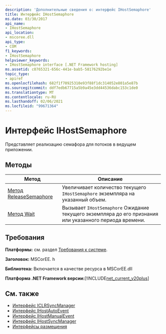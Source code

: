 ```yaml
---
description: 'Дополнительные сведения о: интерфейс IHostSemaphore'
title: Интерфейс IHostSemaphore
ms.date: 03/30/2017
api_name:
- IHostSemaphore
api_location:
- mscoree.dll
api_type:
- COM
f1_keywords:
- IHostSemaphore
helpviewer_keywords:
- IHostSemaphore interface [.NET Framework hosting]
ms.assetid: c0765321-656c-441e-bab5-58176292be1e
topic_type:
- apiref
ms.openlocfilehash: 682f1f70925310e93f88f1dc314052e801a5e87b
ms.sourcegitcommit: ddf7edb67715a5b9a45e3dd44536dabc153c1de0
ms.translationtype: MT
ms.contentlocale: ru-RU
ms.lasthandoff: 02/06/2021
ms.locfileid: "99671364"
---
```

# <a name="ihostsemaphore-interface"></a>Интерфейс IHostSemaphore

Представляет реализацию семафора для потоков в ведущем приложении.  
  
## <a name="methods"></a>Методы  
  
|Метод|Описание|  
|------------|-----------------|  
|[Метод ReleaseSemaphore](ihostsemaphore-releasesemaphore-method.md)|Увеличивает количество текущего `IHostSemaphore` экземпляра на указанный объем.|  
|[Метод Wait](ihostsemaphore-wait-method.md)|Вызывает `IHostSemaphore` Ожидание текущего экземпляра до его признания или указанного периода времени.|  
  
## <a name="requirements"></a>Требования  

 **Платформы:** см. раздел [Требования к системе](../../get-started/system-requirements.md).  
  
 **Заголовок:** MSCorEE. h  
  
 **Библиотека:** Включается в качестве ресурса в MSCorEE.dll  
  
 **Платформа .NET Framework версии:**[!INCLUDE[net_current_v20plus](../../../../includes/net-current-v20plus-md.md)]  
  
## <a name="see-also"></a>См. также

- [Интерфейс ICLRSyncManager](iclrsyncmanager-interface.md)
- [Интерфейс IHostAutoEvent](ihostautoevent-interface.md)
- [Интерфейс IHostManualEvent](ihostmanualevent-interface.md)
- [Интерфейс IHostSyncManager](ihostsyncmanager-interface.md)
- [Интерфейсы размещения](hosting-interfaces.md)
